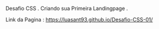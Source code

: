 Desafio CSS . Criando sua Primeira Landingpage . 

Link da Pagina : https://luasant93.github.io/Desafio-CSS-01/


